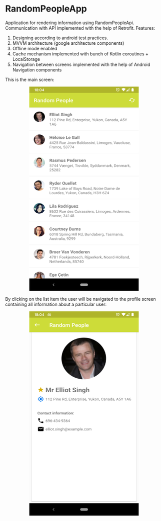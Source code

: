 # RandomPeopleApp

Application for rendering information using RandomPeopleApi. Communication with API implemented with the help
of Retrofit.
Features:
  1. Designing according to android test practices.
  2. MVVM architecture (google architecture components)
  3. Offline mode enabled
  4. Cache mechanism implemented with bunch of Kotlin coroutines + LocalStorage
  5. Navigation between screens implemented with the help of Android Navigation components

This is the main screen:
<p align="center">
  <img src="https://github.com/ihorshvh/RandomPeopleK/blob/main/main_screen.png" width="350" height="650"/>
</p>

By clicking on the list item the user will be navigated to the profile screen containing all information about a particular user:

<p align="center">
  <img src="https://github.com/ihorshvh/RandomPeopleK/blob/main/profile_screen.png" width="350" height="650"/>
</p>
